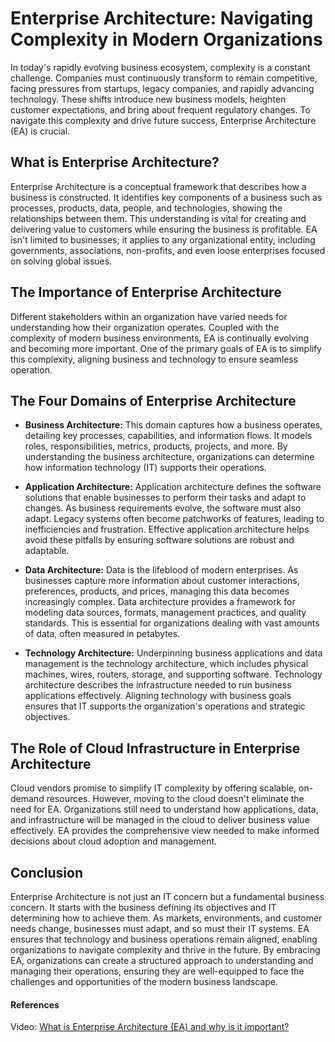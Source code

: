#  Enterprise Architecture: Navigating Complexity in Modern Organizations

In today's rapidly evolving business ecosystem, complexity is a constant challenge. Companies must continuously transform to remain competitive, facing pressures from startups, legacy companies, and rapidly advancing technology. These shifts introduce new business models, heighten customer expectations, and bring about frequent regulatory changes. To navigate this complexity and drive future success, Enterprise Architecture (EA) is crucial.

## What is Enterprise Architecture?
Enterprise Architecture is a conceptual framework that describes how a business is constructed. It identifies key components of a business such as processes, products, data, people, and technologies, showing the relationships between them. This understanding is vital for creating and delivering value to customers while ensuring the business is profitable. EA isn't limited to businesses; it applies to any organizational entity, including governments, associations, non-profits, and even loose enterprises focused on solving global issues.

## The Importance of Enterprise Architecture
Different stakeholders within an organization have varied needs for understanding how their organization operates. Coupled with the complexity of modern business environments, EA is continually evolving and becoming more important. One of the primary goals of EA is to simplify this complexity, aligning business and technology to ensure seamless operation.

## The Four Domains of Enterprise Architecture
- **Business Architecture:** This domain captures how a business operates, detailing key processes, capabilities, and information flows. It models roles, responsibilities, metrics, products, projects, and more. By understanding the business architecture, organizations can determine how information technology (IT) supports their operations.

- **Application Architecture:** Application architecture defines the software solutions that enable businesses to perform their tasks and adapt to changes. As business requirements evolve, the software must also adapt. Legacy systems often become patchworks of features, leading to inefficiencies and frustration. Effective application architecture helps avoid these pitfalls by ensuring software solutions are robust and adaptable.

- **Data Architecture:** Data is the lifeblood of modern enterprises. As businesses capture more information about customer interactions, preferences, products, and prices, managing this data becomes increasingly complex. Data architecture provides a framework for modeling data sources, formats, management practices, and quality standards. This is essential for organizations dealing with vast amounts of data, often measured in petabytes.

- **Technology Architecture:** Underpinning business applications and data management is the technology architecture, which includes physical machines, wires, routers, storage, and supporting software. Technology architecture describes the infrastructure needed to run business applications effectively. Aligning technology with business goals ensures that IT supports the organization's operations and strategic objectives.

## The Role of Cloud Infrastructure in Enterprise Architecture
Cloud vendors promise to simplify IT complexity by offering scalable, on-demand resources. However, moving to the cloud doesn't eliminate the need for EA. Organizations still need to understand how applications, data, and infrastructure will be managed in the cloud to deliver business value effectively. EA provides the comprehensive view needed to make informed decisions about cloud adoption and management.

## Conclusion
Enterprise Architecture is not just an IT concern but a fundamental business concern. It starts with the business defining its objectives and IT determining how to achieve them. As markets, environments, and customer needs change, businesses must adapt, and so must their IT systems. EA ensures that technology and business operations remain aligned, enabling organizations to navigate complexity and thrive in the future. By embracing EA, organizations can create a structured approach to understanding and managing their operations, ensuring they are well-equipped to face the challenges and opportunities of the modern business landscape.


#### References
Video: [What is Enterprise Architecture (EA) and why is it important?](https://www.youtube.com/watch?v=9TVc32M_gIY)